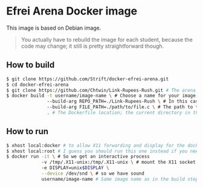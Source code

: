 Efrei Arena Docker image
========================

This image is based on Debian image.

> You actually have to rebuild the image for each student, because the code may change; it still is pretty straightforward though.

How to build
------------

```bash
$ git clone https://github.com/Strift/docker-efrei-arena.git
$ cd docker-efrei-arena
$ git clone https://github.com/Chtwin/Link-Rupees-Rush.git # The arena repo
$ docker build -t username/image-name \ # Choose a name for your image
               --build-arg REPO_PATH=./Link-Rupees-Rush \ # In this case, the arena repository is in the same directory
               --build-arg FILE_PATH=./path/to/file.c \ # The path to the student code to be evaluated
               . # The Dockerfile location; the current directory in this case
```

How to run
----------

```bash
$ xhost local:docker # to allow X11 forwarding and display for the docker user, assuming you don't need to 'sudo' for docker
$ xhost local:root # I guess you should run this one instead if you need to 'sudo' for docker
$ docker run -it \ # So we get an interactive process
             -v /tmp/.X11-unix:/tmp/.X11-unix \ # mount the X11 socket
             -e DISPLAY=unix$DISPLAY \
             --device /dev/snd \ # so we have sound
             username/image-name # Same image name as in the build step
```
